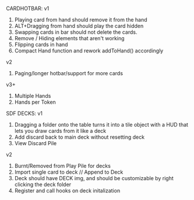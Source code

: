 CARDHOTBAR:
v1
1. Playing card from hand should remove it from the hand
2. ALT+Dragging from hand should play the card hidden
3. Swapping cards in bar should not delete the cards.
4. Remove / Hiding elements that aren't working 
5. Flipping cards in hand
6. Compact Hand function and rework addToHand() accordingly

v2
1. Paging/longer hotbar/support for more cards

v3+
1. Multiple Hands
2. Hands per Token

SDF DECKS:
v1
1. Dragging a folder onto the table turns it into a tile object with a HUD that lets you draw cards from it like a deck
2. Add discard back to main deck without resetting deck
3. View Discard Pile

v2
1. Burnt/Removed from Play Pile for decks 
3. Import single card to deck // Append to Deck
4. Deck should have DECK img, and should be customizable by right clicking the deck folder
5. Register and call hooks on deck initalization